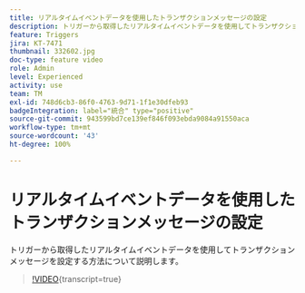 ```yaml
---
title: リアルタイムイベントデータを使用したトランザクションメッセージの設定
description: トリガーから取得したリアルタイムイベントデータを使用してトランザクションメッセージを設定する方法について説明します。
feature: Triggers
jira: KT-7471
thumbnail: 332602.jpg
doc-type: feature video
role: Admin
level: Experienced
activity: use
team: TM
exl-id: 748d6cb3-86f0-4763-9d71-1f1e30dfeb93
badgeIntegration: label="統合" type="positive"
source-git-commit: 943599bd7ce139ef846f093ebda9084a91550aca
workflow-type: tm+mt
source-wordcount: '43'
ht-degree: 100%

---
```


# リアルタイムイベントデータを使用したトランザクションメッセージの設定

トリガーから取得したリアルタイムイベントデータを使用してトランザクションメッセージを設定する方法について説明します。

>[!VIDEO](https://video.tv.adobe.com/v/332602?learn=on){transcript=true}
